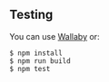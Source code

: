 ## Testing

You can use [Wallaby](https://wallabyjs.com/) or:

```Shell
$ npm install
$ npm run build
$ npm test
```
